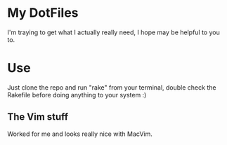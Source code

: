 My DotFiles 
==
I'm traying to get what I actually really need, I hope may be helpful to you to.

Use
==
Just clone the repo and run "rake" from your terminal, double check the Rakefile before doing anything to your system :)

The Vim stuff
--

Worked for me and looks really nice with MacVim. 
